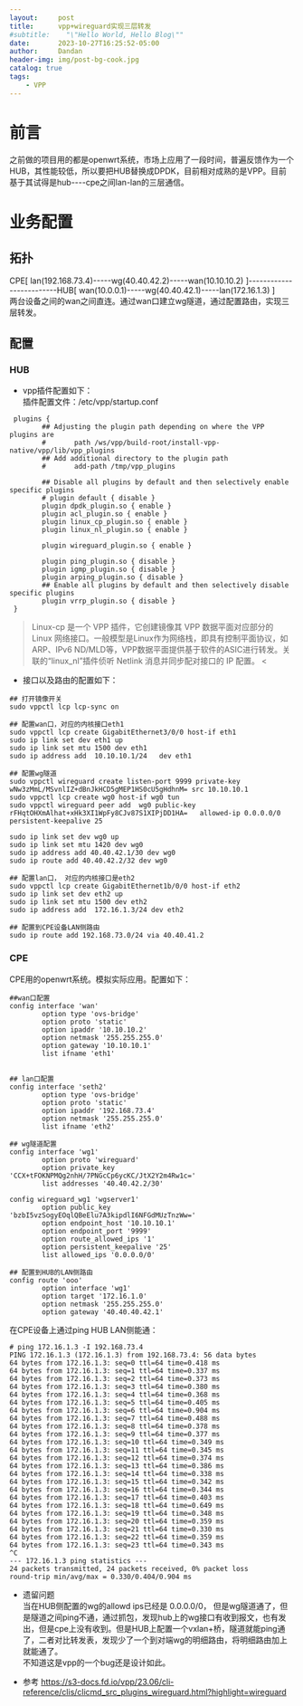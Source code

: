```yaml
---
layout:     post
title:      vpp+wireguard实现三层转发
#subtitle:    "\"Hello World, Hello Blog\""
date:       2023-10-27T16:25:52-05:00
author:     Dandan
header-img: img/post-bg-cook.jpg
catalog: true
tags:
    - VPP
---
```

# 前言
之前做的项目用的都是openwrt系统，市场上应用了一段时间，普遍反馈作为一个HUB，其性能较低，所以要把HUB替换成DPDK，目前相对成熟的是VPP。目前基于其试得是hub----cpe之间lan-lan的三层通信。

# 业务配置
## 拓扑

CPE[ lan(192.168.73.4)-----wg(40.40.42.2)-----wan(10.10.10.2) ]-------------------------HUB[ wan(10.0.0.1)-----wg(40.40.42.1)-----lan(172.16.1.3) ]  
两台设备之间的wan之间直连。通过wan口建立wg隧道，通过配置路由，实现三层转发。                                                

## 配置
### HUB
- vpp插件配置如下：  
插件配置文件：/etc/vpp/startup.conf  

```shell
 plugins {
        ## Adjusting the plugin path depending on where the VPP plugins are
        #       path /ws/vpp/build-root/install-vpp-native/vpp/lib/vpp_plugins
        ## Add additional directory to the plugin path
        #       add-path /tmp/vpp_plugins

        ## Disable all plugins by default and then selectively enable specific plugins
        # plugin default { disable }
        plugin dpdk_plugin.so { enable }
        plugin acl_plugin.so { enable }
        plugin linux_cp_plugin.so { enable }
        plugin linux_nl_plugin.so { enable }

        plugin wireguard_plugin.so { enable }

        plugin ping_plugin.so { disable }
        plugin igmp_plugin.so { disable }
        plugin arping_plugin.so { disable }
        ## Enable all plugins by default and then selectively disable specific plugins
        plugin vrrp_plugin.so { disable }
 }
```

>Linux-cp 是一个 VPP 插件，它创建镜像其 VPP 数据平面对应部分的 Linux 网络接口。一般模型是Linux作为网络栈，即具有控制平面协议，如ARP、IPv6 ND/MLD等，VPP数据平面提供基于软件的ASIC进行转发。关联的“linux_nl”插件侦听 Netlink 消息并同步配对接口的 IP 配置。 <  


- 接口以及路由的配置如下：  

```shell
## 打开镜像开关
sudo vppctl lcp lcp-sync on

## 配置wan口，对应的内核接口eth1
sudo vppctl lcp create GigabitEthernet3/0/0 host-if eth1
sudo ip link set dev eth1 up
sudo ip link set mtu 1500 dev eth1
sudo ip address add  10.10.10.1/24   dev eth1

## 配置wg隧道
sudo vppctl wireguard create listen-port 9999 private-key wNw3zMmL/MSvnlIZ+dBnJkHCD5gMEP1HS0cU5gHdhnM= src 10.10.10.1
sudo vppctl lcp create wg0 host-if wg0 tun
sudo vppctl wireguard peer add  wg0 public-key rFHqtOHXmAlhat+xHk3XI1WpFy8CJv87S1XIPjDD1HA=   allowed-ip 0.0.0.0/0   persistent-keepalive 25

sudo ip link set dev wg0 up
sudo ip link set mtu 1420 dev wg0
sudo ip address add 40.40.42.1/30 dev wg0
sudo ip route add 40.40.42.2/32 dev wg0

## 配置lan口， 对应的内核接口是eth2
sudo vppctl lcp create GigabitEthernet1b/0/0 host-if eth2
sudo ip link set dev eth2 up
sudo ip link set mtu 1500 dev eth2
sudo ip address add  172.16.1.3/24 dev eth2

## 配置到CPE设备LAN侧路由
sudo ip route add 192.168.73.0/24 via 40.40.41.2
```

### CPE
CPE用的openwrt系统。模拟实际应用。配置如下：
```
##wan口配置
config interface 'wan'
        option type 'ovs-bridge'
        option proto 'static'
        option ipaddr '10.10.10.2'
        option netmask '255.255.255.0'
        option gateway '10.10.10.1'
        list ifname 'eth1'


## lan口配置
config interface 'seth2'
        option type 'ovs-bridge'
        option proto 'static'
        option ipaddr '192.168.73.4'
        option netmask '255.255.255.0'
        list ifname 'eth2'

## wg隧道配置
config interface 'wg1'
        option proto 'wireguard'
        option private_key 'CCX+tFOKNPMQg2nhH/7PNGcCp6ycKC/JtX2Y2m4Rw1c='
        list addresses '40.40.42.2/30'

config wireguard_wg1 'wgserver1'
        option public_key 'bzbI5vzSogyEOqlQBeElu7A3kipdlI6NFGdMUzTnzWw='
        option endpoint_host '10.10.10.1'
        option endpoint_port '9999'
        option route_allowed_ips '1'
        option persistent_keepalive '25'
        list allowed_ips '0.0.0.0/0'

## 配置到HUB的LAN侧路由
config route 'ooo'
        option interface 'wg1'
        option target '172.16.1.0'
        option netmask '255.255.255.0'
        option gateway '40.40.40.42.1'

```
在CPE设备上通过ping HUB LAN侧能通：
```
# ping 172.16.1.3 -I 192.168.73.4
PING 172.16.1.3 (172.16.1.3) from 192.168.73.4: 56 data bytes
64 bytes from 172.16.1.3: seq=0 ttl=64 time=0.418 ms
64 bytes from 172.16.1.3: seq=1 ttl=64 time=0.337 ms
64 bytes from 172.16.1.3: seq=2 ttl=64 time=0.373 ms
64 bytes from 172.16.1.3: seq=3 ttl=64 time=0.380 ms
64 bytes from 172.16.1.3: seq=4 ttl=64 time=0.368 ms
64 bytes from 172.16.1.3: seq=5 ttl=64 time=0.405 ms
64 bytes from 172.16.1.3: seq=6 ttl=64 time=0.904 ms
64 bytes from 172.16.1.3: seq=7 ttl=64 time=0.488 ms
64 bytes from 172.16.1.3: seq=8 ttl=64 time=0.378 ms
64 bytes from 172.16.1.3: seq=9 ttl=64 time=0.377 ms
64 bytes from 172.16.1.3: seq=10 ttl=64 time=0.349 ms
64 bytes from 172.16.1.3: seq=11 ttl=64 time=0.345 ms
64 bytes from 172.16.1.3: seq=12 ttl=64 time=0.374 ms
64 bytes from 172.16.1.3: seq=13 ttl=64 time=0.386 ms
64 bytes from 172.16.1.3: seq=14 ttl=64 time=0.338 ms
64 bytes from 172.16.1.3: seq=15 ttl=64 time=0.342 ms
64 bytes from 172.16.1.3: seq=16 ttl=64 time=0.344 ms
64 bytes from 172.16.1.3: seq=17 ttl=64 time=0.403 ms
64 bytes from 172.16.1.3: seq=18 ttl=64 time=0.649 ms
64 bytes from 172.16.1.3: seq=19 ttl=64 time=0.348 ms
64 bytes from 172.16.1.3: seq=20 ttl=64 time=0.359 ms
64 bytes from 172.16.1.3: seq=21 ttl=64 time=0.330 ms
64 bytes from 172.16.1.3: seq=22 ttl=64 time=0.359 ms
64 bytes from 172.16.1.3: seq=23 ttl=64 time=0.343 ms
^C
--- 172.16.1.3 ping statistics ---
24 packets transmitted, 24 packets received, 0% packet loss
round-trip min/avg/max = 0.330/0.404/0.904 ms

```

- 遗留问题  
当在HUB侧配置的wg的allowd ips已经是 0.0.0.0/0， 但是wg隧道通了，但是隧道之间ping不通，通过抓包，发现hub上的wg接口有收到报文，也有发出，但是cpe上没有收到。但是HUB上配置一个vxlan+桥，隧道就能ping通了，二者对比转发表，发现少了一个到对端wg的明细路由，将明细路由加上就能通了。  
不知道这是vpp的一个bug还是设计如此。
  
- 参考
<https://s3-docs.fd.io/vpp/23.06/cli-reference/clis/clicmd_src_plugins_wireguard.html?highlight=wireguard>